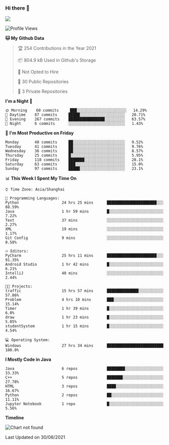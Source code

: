 ### Hi there 👋

<!--
**zhou-ning/zhou-ning** is a ✨ _special_ ✨ repository because its `README.md` (this file) appears on your GitHub profile.

Here are some ideas to get you started:

- 🔭 I’m currently working on ...
- 🌱 I’m currently learning ...
- 👯 I’m looking to collaborate on ...
- 🤔 I’m looking for help with ...
- 💬 Ask me about ...
- 📫 How to reach me: ...
- 😄 Pronouns: ...
- ⚡ Fun fact: ...
-->
![](https://github-readme-stats.vercel.app/api?username=zhou-ning)

<!--START_SECTION:waka-->
![Profile Views](http://img.shields.io/badge/Profile%20Views-2-blue)

**🐱 My Github Data** 

> 🏆 254 Contributions in the Year 2021
 > 
> 📦 804.9 kB Used in Github's Storage 
 > 
> 🚫 Not Opted to Hire
 > 
> 📜 30 Public Repositories 
 > 
> 🔑 3 Private Repositories  
 > 
**I'm a Night 🦉** 

```text
🌞 Morning    60 commits     ███░░░░░░░░░░░░░░░░░░░░░░   14.29% 
🌆 Daytime    87 commits     █████░░░░░░░░░░░░░░░░░░░░   20.71% 
🌃 Evening    267 commits    ████████████████░░░░░░░░░   63.57% 
🌙 Night      6 commits      ░░░░░░░░░░░░░░░░░░░░░░░░░   1.43%

```
📅 **I'm Most Productive on Friday** 

```text
Monday       40 commits     ██░░░░░░░░░░░░░░░░░░░░░░░   9.52% 
Tuesday      41 commits     ██░░░░░░░░░░░░░░░░░░░░░░░   9.76% 
Wednesday    36 commits     ██░░░░░░░░░░░░░░░░░░░░░░░   8.57% 
Thursday     25 commits     █░░░░░░░░░░░░░░░░░░░░░░░░   5.95% 
Friday       118 commits    ███████░░░░░░░░░░░░░░░░░░   28.1% 
Saturday     63 commits     ███░░░░░░░░░░░░░░░░░░░░░░   15.0% 
Sunday       97 commits     █████░░░░░░░░░░░░░░░░░░░░   23.1%

```


📊 **This Week I Spent My Time On** 

```text
⌚︎ Time Zone: Asia/Shanghai

💬 Programming Languages: 
Python                   24 hrs 25 mins      ██████████████████████░░░   88.59% 
Java                     1 hr 59 mins        █░░░░░░░░░░░░░░░░░░░░░░░░   7.22% 
Text                     37 mins             ░░░░░░░░░░░░░░░░░░░░░░░░░   2.27% 
XML                      19 mins             ░░░░░░░░░░░░░░░░░░░░░░░░░   1.17% 
Git Config               9 mins              ░░░░░░░░░░░░░░░░░░░░░░░░░   0.58%

🔥 Editors: 
PyCharm                  25 hrs 11 mins      ██████████████████████░░░   91.35% 
Android Studio           1 hr 42 mins        █░░░░░░░░░░░░░░░░░░░░░░░░   6.21% 
IntelliJ                 40 mins             ░░░░░░░░░░░░░░░░░░░░░░░░░   2.44%

🐱‍💻 Projects: 
traffic                  15 hrs 57 mins      ██████████████░░░░░░░░░░░   57.86% 
Problem                  4 hrs 10 mins       ███░░░░░░░░░░░░░░░░░░░░░░   15.14% 
Timer                    1 hr 39 mins        █░░░░░░░░░░░░░░░░░░░░░░░░   6.0% 
draw                     1 hr 23 mins        █░░░░░░░░░░░░░░░░░░░░░░░░   5.05% 
studentSystem            1 hr 15 mins        █░░░░░░░░░░░░░░░░░░░░░░░░   4.54%

💻 Operating System: 
Windows                  27 hrs 34 mins      █████████████████████████   100.0%

```

**I Mostly Code in Java** 

```text
Java                     6 repos             ████████░░░░░░░░░░░░░░░░░   33.33% 
C++                      5 repos             ███████░░░░░░░░░░░░░░░░░░   27.78% 
HTML                     3 repos             ████░░░░░░░░░░░░░░░░░░░░░   16.67% 
Python                   2 repos             ██░░░░░░░░░░░░░░░░░░░░░░░   11.11% 
Jupyter Notebook         1 repo              █░░░░░░░░░░░░░░░░░░░░░░░░   5.56%

```


**Timeline**

![Chart not found](https://raw.githubusercontent.com/zhou-ning/zhou-ning/main/charts/bar_graph.png) 


 Last Updated on 30/06/2021
<!--END_SECTION:waka-->

